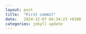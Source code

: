 ```yaml
---
layout: post
title:  "First commit"
date:   2024-12-07 04:34:23 +0100
categories: jekyll update
---
```

